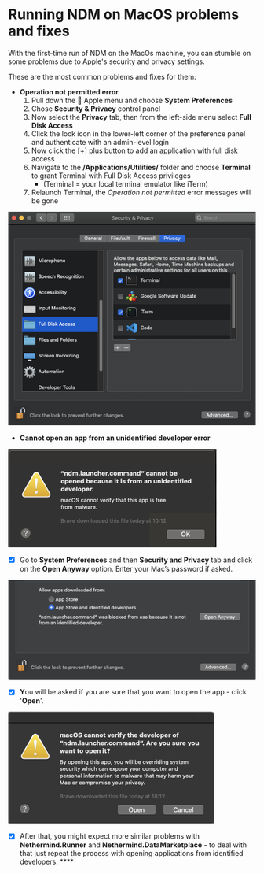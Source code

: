 # Running NDM on MacOS problems and fixes

With the first-time run of NDM on the MacOs machine, you can stumble on some problems due to Apple's security and privacy settings.   
  
These are the most common problems and fixes for them: 

* **Operation not permitted error** 
  1. Pull down the  Apple menu and choose **System Preferences**
  2. Chose **Security & Privacy** control panel
  3. Now select the **Privacy** tab, then from the left-side menu select **Full Disk Access**
  4. Click the lock icon in the lower-left corner of the preference panel and authenticate with an admin-level login
  5. Now click the \[+\] plus button to add an application with full disk access
  6. Navigate to the **/Applications/Utilities/** folder and choose **Terminal** to grant Terminal with Full Disk Access privileges 
     * \(Terminal = your local terminal emulator like iTerm\)
  7. Relaunch Terminal, the _Operation not permitted_ error messages will be gone

![Be sure to let your terminal emulator access to full disk when encountering Operation not permitted permited&apos; error](../.gitbook/assets/image%20%2818%29%20%284%29%20%282%29%20%282%29.png)

* **Cannot open an app from an unidentified developer error**

![](../.gitbook/assets/image%20%28145%29.png)

* [x] Go to **System Preferences** and then **Security and Privacy** tab and click on the **Open Anyway** option. Enter your Mac’s password if asked.

![](../.gitbook/assets/image%20%28141%29.png)

* [x] **Y**ou will be asked if you are sure that you want to open the app - click '**Open**'.

![](../.gitbook/assets/image%20%28143%29.png)

* [x] After that, you might expect more similar problems with **Nethermind.Runner** and **Nethermind.DataMarketplace** - to deal with that just repeat the process with opening applications from identified developers. ****

